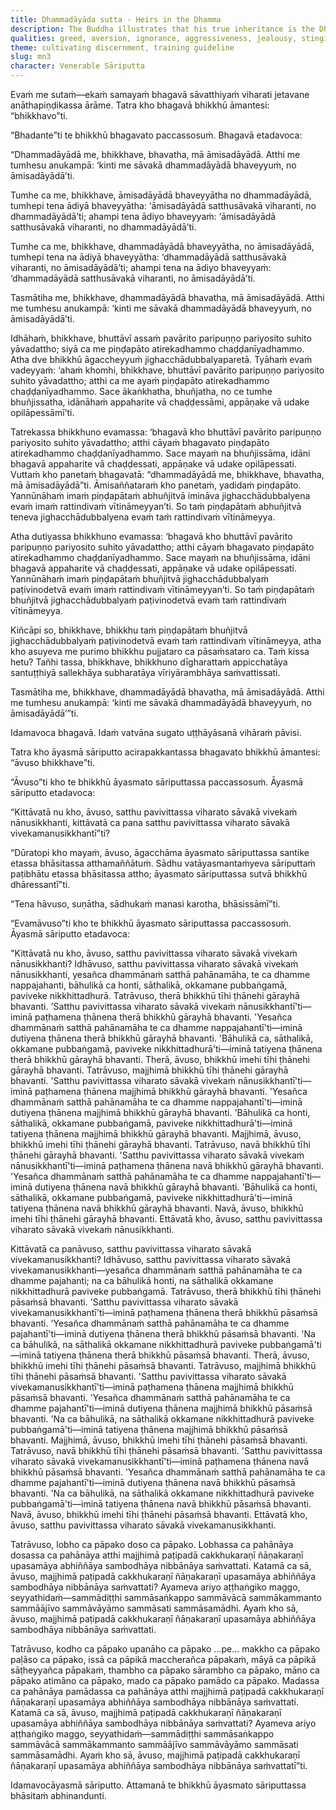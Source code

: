 ```yaml
---
title: Dhammadāyāda sutta - Heirs in the Dhamma
description: The Buddha illustrates that his true inheritance is the Dhamma, not material possessions. Venerable Sāriputta clarifies the practice of seclusion by listing numerous harmful qualities to abandon and the Middle Way that leads to abandoning of them, to clear vision, wisdom, tranquility, to full awakening.
qualities: greed, aversion, ignorance, aggressiveness, jealousy, stinginess, anger, resentment, contempt, feuding, treachery, conceit, vanity, stubbornness, negligence, seclusion, rousing of energy, collectedness, contentment, wisdom, vision, tranquility, direct knowledge
theme: cultivating discernment, training guideline
slug: mn3
character: Venerable Sāriputta
---
```


Evaṁ me sutaṁ—ekaṁ samayaṁ bhagavā sāvatthiyaṁ viharati jetavane anāthapiṇḍikassa ārāme. Tatra kho bhagavā bhikkhū āmantesi: “bhikkhavo”ti.

“Bhadante”ti te bhikkhū bhagavato paccassosuṁ. Bhagavā etadavoca:

“Dhammadāyādā me, bhikkhave, bhavatha, mā āmisadāyādā. Atthi me tumhesu anukampā: ‘kinti me sāvakā dhammadāyādā bhaveyyuṁ, no āmisadāyādā’ti.

Tumhe ca me, bhikkhave, āmisadāyādā bhaveyyātha no dhammadāyādā, tumhepi tena ādiyā bhaveyyātha: ‘āmisadāyādā satthusāvakā viharanti, no dhammadāyādā’ti; ahampi tena ādiyo bhaveyyaṁ: ‘āmisadāyādā satthusāvakā viharanti, no dhammadāyādā’ti.

Tumhe ca me, bhikkhave, dhammadāyādā bhaveyyātha, no āmisadāyādā, tumhepi tena na ādiyā bhaveyyātha: ‘dhammadāyādā satthusāvakā viharanti, no āmisadāyādā’ti; ahampi tena na ādiyo bhaveyyaṁ: ‘dhammadāyādā satthusāvakā viharanti, no āmisadāyādā’ti.

Tasmātiha me, bhikkhave, dhammadāyādā bhavatha, mā āmisadāyādā. Atthi me tumhesu anukampā: ‘kinti me sāvakā dhammadāyādā bhaveyyuṁ, no āmisadāyādā’ti.

Idhāhaṁ, bhikkhave, bhuttāvī assaṁ pavārito paripuṇṇo pariyosito suhito yāvadattho; siyā ca me piṇḍapāto atirekadhammo chaḍḍanīyadhammo. Atha dve bhikkhū āgaccheyyuṁ jighacchādubbalyaparetā. Tyāhaṁ evaṁ vadeyyaṁ: ‘ahaṁ khomhi, bhikkhave, bhuttāvī pavārito paripuṇṇo pariyosito suhito yāvadattho; atthi ca me ayaṁ piṇḍapāto atirekadhammo chaḍḍanīyadhammo. Sace ākaṅkhatha, bhuñjatha, no ce tumhe bhuñjissatha, idānāhaṁ appaharite vā chaḍḍessāmi, appāṇake vā udake opilāpessāmī’ti.

Tatrekassa bhikkhuno evamassa: ‘bhagavā kho bhuttāvī pavārito paripuṇṇo pariyosito suhito yāvadattho; atthi cāyaṁ bhagavato piṇḍapāto atirekadhammo chaḍḍanīyadhammo. Sace mayaṁ na bhuñjissāma, idāni bhagavā appaharite vā chaḍḍessati, appāṇake vā udake opilāpessati. Vuttaṁ kho panetaṁ bhagavatā: “dhammadāyādā me, bhikkhave, bhavatha, mā āmisadāyādā”ti. Āmisaññataraṁ kho panetaṁ, yadidaṁ piṇḍapāto. Yannūnāhaṁ imaṁ piṇḍapātaṁ abhuñjitvā imināva jighacchādubbalyena evaṁ imaṁ rattindivaṁ vītināmeyyan’ti. So taṁ piṇḍapātaṁ abhuñjitvā teneva jighacchādubbalyena evaṁ taṁ rattindivaṁ vītināmeyya.

Atha dutiyassa bhikkhuno evamassa: ‘bhagavā kho bhuttāvī pavārito paripuṇṇo pariyosito suhito yāvadattho; atthi cāyaṁ bhagavato piṇḍapāto atirekadhammo chaḍḍanīyadhammo. Sace mayaṁ na bhuñjissāma, idāni bhagavā appaharite vā chaḍḍessati, appāṇake vā udake opilāpessati. Yannūnāhaṁ imaṁ piṇḍapātaṁ bhuñjitvā jighacchādubbalyaṁ paṭivinodetvā evaṁ imaṁ rattindivaṁ vītināmeyyan’ti. So taṁ piṇḍapātaṁ bhuñjitvā jighacchādubbalyaṁ paṭivinodetvā evaṁ taṁ rattindivaṁ vītināmeyya.

Kiñcāpi so, bhikkhave, bhikkhu taṁ piṇḍapātaṁ bhuñjitvā jighacchādubbalyaṁ paṭivinodetvā evaṁ taṁ rattindivaṁ vītināmeyya, atha kho asuyeva me purimo bhikkhu pujjataro ca pāsaṁsataro ca. Taṁ kissa hetu? Tañhi tassa, bhikkhave, bhikkhuno dīgharattaṁ appicchatāya santuṭṭhiyā sallekhāya subharatāya vīriyārambhāya saṁvattissati.

Tasmātiha me, bhikkhave, dhammadāyādā bhavatha, mā āmisadāyādā. Atthi me tumhesu anukampā: ‘kinti me sāvakā dhammadāyādā bhaveyyuṁ, no āmisadāyādā’”ti.

Idamavoca bhagavā. Idaṁ vatvāna sugato uṭṭhāyāsanā vihāraṁ pāvisi.

Tatra kho āyasmā sāriputto acirapakkantassa bhagavato bhikkhū āmantesi: “āvuso bhikkhave”ti.

“Āvuso”ti kho te bhikkhū āyasmato sāriputtassa paccassosuṁ. Āyasmā sāriputto etadavoca:

“Kittāvatā nu kho, āvuso, satthu pavivittassa viharato sāvakā vivekaṁ nānusikkhanti, kittāvatā ca pana satthu pavivittassa viharato sāvakā vivekamanusikkhantī”ti?

“Dūratopi kho mayaṁ, āvuso, āgacchāma āyasmato sāriputtassa santike etassa bhāsitassa atthamaññātuṁ. Sādhu vatāyasmantaṁyeva sāriputtaṁ paṭibhātu etassa bhāsitassa attho; āyasmato sāriputtassa sutvā bhikkhū dhāressantī”ti.

“Tena hāvuso, suṇātha, sādhukaṁ manasi karotha, bhāsissāmī”ti.

“Evamāvuso”ti kho te bhikkhū āyasmato sāriputtassa paccassosuṁ. Āyasmā sāriputto etadavoca:

"Kittāvatā nu kho, āvuso, satthu pavivittassa viharato sāvakā vivekaṁ nānusikkhanti? Idhāvuso, satthu pavivittassa viharato sāvakā vivekaṁ nānusikkhanti, yesañca dhammānaṁ satthā pahānamāha, te ca dhamme nappajahanti, bāhulikā ca honti, sāthalikā, okkamane pubbaṅgamā, paviveke nikkhittadhurā. Tatrāvuso, therā bhikkhū tīhi ṭhānehi gārayhā bhavanti. 'Satthu pavivittassa viharato sāvakā vivekaṁ nānusikkhantī'ti—iminā paṭhamena ṭhānena therā bhikkhū gārayhā bhavanti. 'Yesañca dhammānaṁ satthā pahānamāha te ca dhamme nappajahantī'ti—iminā dutiyena ṭhānena therā bhikkhū gārayhā bhavanti. 'Bāhulikā ca, sāthalikā, okkamane pubbaṅgamā, paviveke nikkhittadhurā'ti—iminā tatiyena ṭhānena therā bhikkhū gārayhā bhavanti. Therā, āvuso, bhikkhū imehi tīhi ṭhānehi gārayhā bhavanti. Tatrāvuso, majjhimā bhikkhū tīhi ṭhānehi gārayhā bhavanti. 'Satthu pavivittassa viharato sāvakā vivekaṁ nānusikkhantī'ti—iminā paṭhamena ṭhānena majjhimā bhikkhū gārayhā bhavanti. 'Yesañca dhammānaṁ satthā pahānamāha te ca dhamme nappajahantī'ti—iminā dutiyena ṭhānena majjhimā bhikkhū gārayhā bhavanti. 'Bāhulikā ca honti, sāthalikā, okkamane pubbaṅgamā, paviveke nikkhittadhurā'ti—iminā tatiyena ṭhānena majjhimā bhikkhū gārayhā bhavanti. Majjhimā, āvuso, bhikkhū imehi tīhi ṭhānehi gārayhā bhavanti. Tatrāvuso, navā bhikkhū tīhi ṭhānehi gārayhā bhavanti. 'Satthu pavivittassa viharato sāvakā vivekaṁ nānusikkhantī'ti—iminā paṭhamena ṭhānena navā bhikkhū gārayhā bhavanti. 'Yesañca dhammānaṁ satthā pahānamāha te ca dhamme nappajahantī'ti—iminā dutiyena ṭhānena navā bhikkhū gārayhā bhavanti. 'Bāhulikā ca honti, sāthalikā, okkamane pubbaṅgamā, paviveke nikkhittadhurā'ti—iminā tatiyena ṭhānena navā bhikkhū gārayhā bhavanti. Navā, āvuso, bhikkhū imehi tīhi ṭhānehi gārayhā bhavanti. Ettāvatā kho, āvuso, satthu pavivittassa viharato sāvakā vivekaṁ nānusikkhanti.

Kittāvatā ca panāvuso, satthu pavivittassa viharato sāvakā vivekamanusikkhanti? Idhāvuso, satthu pavivittassa viharato sāvakā vivekamanusikkhanti—yesañca dhammānaṁ satthā pahānamāha te ca dhamme pajahanti; na ca bāhulikā honti, na sāthalikā okkamane nikkhittadhurā paviveke pubbaṅgamā. Tatrāvuso, therā bhikkhū tīhi ṭhānehi pāsaṁsā bhavanti. 'Satthu pavivittassa viharato sāvakā vivekamanusikkhantī'ti—iminā paṭhamena ṭhānena therā bhikkhū pāsaṁsā bhavanti. 'Yesañca dhammānaṁ satthā pahānamāha te ca dhamme pajahantī'ti—iminā dutiyena ṭhānena therā bhikkhū pāsaṁsā bhavanti. 'Na ca bāhulikā, na sāthalikā okkamane nikkhittadhurā paviveke pubbaṅgamā'ti—iminā tatiyena ṭhānena therā bhikkhū pāsaṁsā bhavanti. Therā, āvuso, bhikkhū imehi tīhi ṭhānehi pāsaṁsā bhavanti. Tatrāvuso, majjhimā bhikkhū tīhi ṭhānehi pāsaṁsā bhavanti. 'Satthu pavivittassa viharato sāvakā vivekamanusikkhantī'ti—iminā paṭhamena ṭhānena majjhimā bhikkhū pāsaṁsā bhavanti. 'Yesañca dhammānaṁ satthā pahānamāha te ca dhamme pajahantī'ti—iminā dutiyena ṭhānena majjhimā bhikkhū pāsaṁsā bhavanti. 'Na ca bāhulikā, na sāthalikā okkamane nikkhittadhurā paviveke pubbaṅgamā'ti—iminā tatiyena ṭhānena majjhimā bhikkhū pāsaṁsā bhavanti. Majjhimā, āvuso, bhikkhū imehi tīhi ṭhānehi pāsaṁsā bhavanti. Tatrāvuso, navā bhikkhū tīhi ṭhānehi pāsaṁsā bhavanti. 'Satthu pavivittassa viharato sāvakā vivekamanusikkhantī'ti—iminā paṭhamena ṭhānena navā bhikkhū pāsaṁsā bhavanti. 'Yesañca dhammānaṁ satthā pahānamāha te ca dhamme pajahantī'ti—iminā dutiyena ṭhānena navā bhikkhū pāsaṁsā bhavanti. 'Na ca bāhulikā, na sāthalikā okkamane nikkhittadhurā paviveke pubbaṅgamā'ti—iminā tatiyena ṭhānena navā bhikkhū pāsaṁsā bhavanti. Navā, āvuso, bhikkhū imehi tīhi ṭhānehi pāsaṁsā bhavanti. Ettāvatā kho, āvuso, satthu pavivittassa viharato sāvakā vivekamanusikkhanti.

Tatrāvuso, lobho ca pāpako doso ca pāpako. Lobhassa ca pahānāya dosassa ca pahānāya atthi majjhimā paṭipadā cakkhukaraṇī ñāṇakaraṇī upasamāya abhiññāya sambodhāya nibbānāya saṁvattati. Katamā ca sā, āvuso, majjhimā paṭipadā cakkhukaraṇī ñāṇakaraṇī upasamāya abhiññāya sambodhāya nibbānāya saṁvattati? Ayameva ariyo aṭṭhaṅgiko maggo, seyyathidaṁ—sammādiṭṭhi sammāsaṅkappo sammāvācā sammākammanto sammāājīvo sammāvāyāmo sammāsati sammāsamādhi. Ayaṁ kho sā, āvuso, majjhimā paṭipadā cakkhukaraṇī ñāṇakaraṇī upasamāya abhiññāya sambodhāya nibbānāya saṁvattati.

Tatrāvuso, kodho ca pāpako upanāho ca pāpako …pe… makkho ca pāpako paḷāso ca pāpako, issā ca pāpikā maccherañca pāpakaṁ, māyā ca pāpikā sāṭheyyañca pāpakaṁ, thambho ca pāpako sārambho ca pāpako, māno ca pāpako atimāno ca pāpako, mado ca pāpako pamādo ca pāpako. Madassa ca pahānāya pamādassa ca pahānāya atthi majjhimā paṭipadā cakkhukaraṇī ñāṇakaraṇī upasamāya abhiññāya sambodhāya nibbānāya saṁvattati. Katamā ca sā, āvuso, majjhimā paṭipadā cakkhukaraṇī ñāṇakaraṇī upasamāya abhiññāya sambodhāya nibbānāya saṁvattati? Ayameva ariyo aṭṭhaṅgiko maggo, seyyathidaṁ—sammādiṭṭhi sammāsaṅkappo sammāvācā sammākammanto sammāājīvo sammāvāyāmo sammāsati sammāsamādhi. Ayaṁ kho sā, āvuso, majjhimā paṭipadā cakkhukaraṇī ñāṇakaraṇī upasamāya abhiññāya sambodhāya nibbānāya saṁvattatī”ti.

Idamavocāyasmā sāriputto. Attamanā te bhikkhū āyasmato sāriputtassa bhāsitaṁ abhinandunti.
